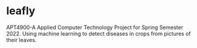 # leafly
APT4900-A Applied Computer Technology Project for Spring Semester 2022. Using machine learning to 
detect diseases in crops from pictures of their leaves.
